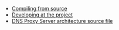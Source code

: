 * [Compiling from source](Compiling-the-project-from-source.md)
* [Developing at the project](Developing-at-the-project.md)
* [DNS Proxy Server architecture source file](https://docs.google.com/presentation/d/12EiZHLq7zTe6hZhhpxxG7Ka4LH0_o4WZC570zmOOCIk/edit?usp=sharing)
